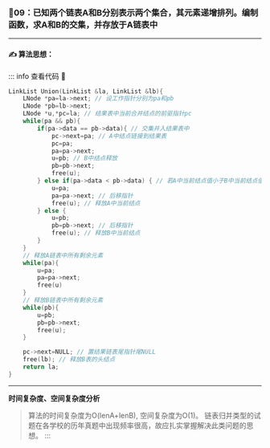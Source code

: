 ### :page_with_curl:09：已知两个链表A和B分别表示两个集合，其元素递增排列。编制函数，求A和B的交集，并存放于A链表中
---

#### :writing_hand: 算法思想：
>   

::: info  查看代码 :cup_with_straw:
```C 
LinkList Union(LinkList &la, LinkList &lb){
    LNode *pa=la->next; // 设工作指针分别为pa和pb
    LNode *pb=lb->next; 
    LNode *u,*pc=la; // 结果表中当前合并结点的前驱指针pc
    while(pa && pb){
        if(pa->data == pb->data){ // 交集并入结果表中
            pc->next=pa; // A中结点链接到结果表
            pc=pa;
            pa=pa->next;
            u=pb; // B中结点释放
            pb=pb->next;
            free(u);
        } else if(pa->data < pb->data) { // 若A中当前结点值小于B中当前结点值
            u=pa;
            pa=pa->next; // 后移指针
            free(u); // 释放A中当前结点
        } else {
            u=pb;
            pb=pb->next; // 后移指针
            free(u); // 释放B中当前结点
        }
    }
    // 释放A链表中所有剩余元素
    while(pa){
        u=pa;
        pa=pa->next;
        free(u)
    }
    // 释放B链表中所有剩余元素
    while(pb){
        u=pb;
        pb=pb->next;
        free(u);
    }

    pc->next=NULL; // 置结果链表尾指针尾NULL
    free(lb); // 释放B表的头结点
    return la;
}
```
---
**时间复杂度、空间复杂度分析**
> 算法的时间复杂度为O(lenA+lenB), 空间复杂度为O(1)。
链表归并类型的试题在各学校的历年真题中出现频率很高，故应扎实掌握解决此类问题的思想。
:::

